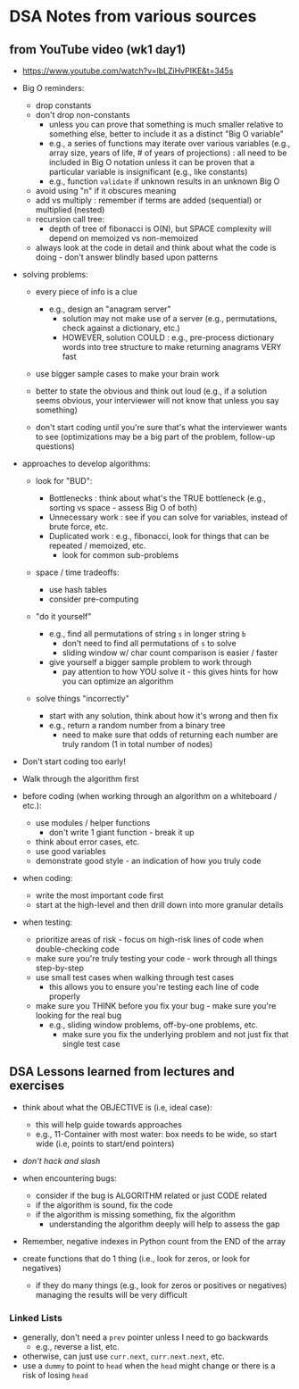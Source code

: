 # DSA Notes from various sources

## from YouTube video (wk1 day1)
- https://www.youtube.com/watch?v=lbLZiHvPIKE&t=345s

- Big O reminders:
  - drop constants
  - don't drop non-constants
    - unless you can prove that something is much smaller relative to something else, better to include it as a distinct "Big O variable"
    - e.g., a series of functions may iterate over various variables (e.g., array size, years of life, # of years of projections) : all need to be included in Big O notation unless it can be proven that a particular variable is insignificant (e.g., like constants)
    - e.g., function `validate` if unknown results in an unknown Big O
  - avoid using "n" if it obscures meaning
  - add vs multiply : remember if terms are added (sequential) or multiplied (nested)
  - recursion call tree:
      - depth of tree of fibonacci is O(N), but SPACE complexity will depend on memoized vs non-memoized
  - always look at the code in detail and think about what the code is doing - don't answer blindly based upon patterns

- solving problems:
  - every piece of info is a clue
    - e.g., design an "anagram server"
      - solution may not make use of a server (e.g., permutations, check against a dictionary, etc.)
      - HOWEVER, solution COULD : e.g., pre-process dictionary words into tree structure to make returning anagrams VERY fast

  - use bigger sample cases to make your brain work
  - better to state the obvious and think out loud (e.g., if a solution seems obvious, your interviewer will not know that unless you say something)
  - don't start coding until you're sure that's what the interviewer wants to see (optimizations may be a big part of the problem, follow-up questions)

- approaches to develop algorithms:
  - look for "BUD":
    - Bottlenecks : think about what's the TRUE bottleneck (e.g., sorting vs space - assess Big O of both)
    - Unnecessary work : see if you can solve for variables, instead of brute force, etc.
    - Duplicated work : e.g., fibonacci, look for things that can be repeated / memoized, etc.
        - look for common sub-problems

  - space / time tradeoffs:
      - use hash tables
      - consider pre-computing
  
  - "do it yourself"
      - e.g., find all permutations of string `s` in longer string `b`
          - don't need to find all permutations of `s` to solve
          - sliding window w/ char count comparison is easier / faster
      - give yourself a bigger sample problem to work through
        - pay attention to how YOU solve it - this gives hints for how you can optimize an algorithm

  - solve things "incorrectly"
      - start with any solution, think about how it's wrong and then fix
      - e.g., return a random number from a binary tree
          - need to make sure that odds of returning each number are truly random (1 in total number of nodes)

- Don't start coding too early!
- Walk through the algorithm first

- before coding (when working through an algorithm on a whiteboard / etc.):
    - use modules / helper functions
        - don't write 1 giant function - break it up
    - think about error cases, etc.
    - use good variables
    - demonstrate good style - an indication of how you truly code

- when coding:
  - write the most important code first
  - start at the high-level and then drill down into more granular details

- when testing:
  - prioritize areas of risk - focus on high-risk lines of code when double-checking code
  - make sure you're truly testing your code - work through all things step-by-step
  - use small test cases when walking through test cases
      - this allows you to ensure you're testing each line of code properly
  - make sure you THINK before you fix your bug - make sure you're looking for the real bug
    - e.g., sliding window problems, off-by-one problems, etc.
      - make sure you fix the underlying problem and not just fix that single test case



## DSA Lessons learned from lectures and exercises
- think about what the OBJECTIVE is (i.e, ideal case):
    - this will help guide towards approaches
    - e.g., 11-Container with most water: box needs to be wide, so start wide (i.e, points to start/end pointers)

- *don't hack and slash*
- when encountering bugs:
    - consider if the bug is ALGORITHM related or just CODE related
    - if the algorithm is sound, fix the code
    - if the algorithm is missing something, fix the algorithm
        - understanding the algorithm deeply will help to assess the gap

- Remember, negative indexes in Python count from the END of the array

- create functions that do 1 thing (i.e., look for zeros, or look for negatives)
  - if they do many things (e.g., look for zeros or positives or negatives) managing the results will be very difficult

### Linked Lists
- generally, don't need a `prev` pointer unless I need to go backwards
  - e.g., reverse a list, etc.
- otherwise, can just use `curr.next`, `curr.next.next`, etc.
- use a `dummy` to point to `head` when the `head` might change or there is a risk of losing `head`


